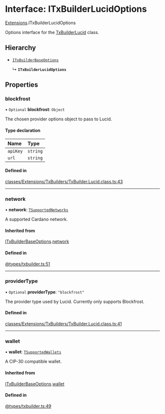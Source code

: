 # Interface: ITxBuilderLucidOptions

[Extensions](../modules/Extensions.md).ITxBuilderLucidOptions

Options interface for the [TxBuilderLucid](../classes/Extensions.TxBuilderLucid.md) class.

## Hierarchy

- [`ITxBuilderBaseOptions`](Core.ITxBuilderBaseOptions.md)

  ↳ **`ITxBuilderLucidOptions`**

## Properties

### blockfrost

• `Optional` **blockfrost**: `Object`

The chosen provider options object to pass to Lucid.

#### Type declaration

| Name | Type |
| :------ | :------ |
| `apiKey` | `string` |
| `url` | `string` |

#### Defined in

[classes/Extensions/TxBuilders/TxBuilder.Lucid.class.ts:43](https://github.com/SundaeSwap-finance/sundae-sdk/blob/main/packages/core/src/classes/Extensions/TxBuilders/TxBuilder.Lucid.class.ts#L43)

___

### network

• **network**: [`TSupportedNetworks`](../modules/Core.md#tsupportednetworks)

A supported Cardano network.

#### Inherited from

[ITxBuilderBaseOptions](Core.ITxBuilderBaseOptions.md).[network](Core.ITxBuilderBaseOptions.md#network)

#### Defined in

[@types/txbuilder.ts:51](https://github.com/SundaeSwap-finance/sundae-sdk/blob/main/packages/core/src/@types/txbuilder.ts#L51)

___

### providerType

• `Optional` **providerType**: ``"blockfrost"``

The provider type used by Lucid. Currently only supports Blockfrost.

#### Defined in

[classes/Extensions/TxBuilders/TxBuilder.Lucid.class.ts:41](https://github.com/SundaeSwap-finance/sundae-sdk/blob/main/packages/core/src/classes/Extensions/TxBuilders/TxBuilder.Lucid.class.ts#L41)

___

### wallet

• **wallet**: [`TSupportedWallets`](../modules/Core.md#tsupportedwallets)

A CIP-30 compatible wallet.

#### Inherited from

[ITxBuilderBaseOptions](Core.ITxBuilderBaseOptions.md).[wallet](Core.ITxBuilderBaseOptions.md#wallet)

#### Defined in

[@types/txbuilder.ts:49](https://github.com/SundaeSwap-finance/sundae-sdk/blob/main/packages/core/src/@types/txbuilder.ts#L49)
